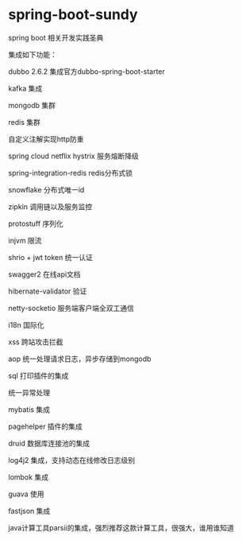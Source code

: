 # spring-boot-sundy
spring boot 相关开发实践圣典



集成如下功能：

dubbo 2.6.2 集成官方dubbo-spring-boot-starter

kafka 集成

mongodb 集群

redis 集群

自定义注解实现http防重

spring cloud netflix hystrix 服务熔断降级

spring-integration-redis redis分布式锁

snowflake 分布式唯一id

zipkin 调用链以及服务监控

protostuff 序列化

injvm 限流

shrio + jwt token 统一认证

swagger2 在线api文档

hibernate-validator 验证

netty-socketio 服务端客户端全双工通信

i18n 国际化

xss 跨站攻击拦截

aop 统一处理请求日志，异步存储到mongodb

sql 打印插件的集成

统一异常处理

mybatis 集成

pagehelper 插件的集成

druid 数据库连接池的集成

log4j2 集成，支持动态在线修改日志级别

lombok 集成

guava 使用

fastjson 集成

java计算工具parsii的集成，强烈推荐这款计算工具，很强大，谁用谁知道




